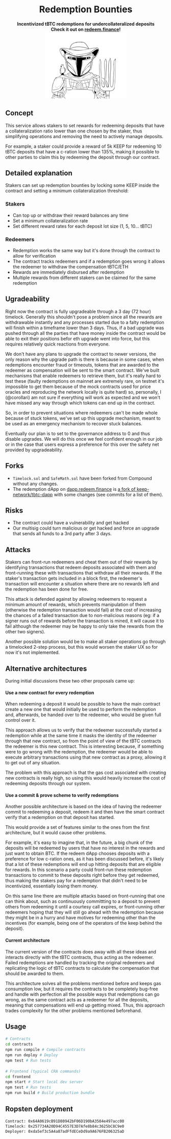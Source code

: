 <h1 align="center">
  Redemption Bounties
  <br>
</h1>

<h4 align="center">
    Incentivized tBTC redemptions for undercollateralized deposits<br>
    Check it out on <a href="https://redeem.finance/" target="_blank">redeem.finance</a>!<br>
    <img src="https://github.com/keep-community/redemption-bounties/raw/master/frontend/src/images/bounty-farmer.png" width="256">
</h4>

## Concept
This service allows stakers to set rewards for redeeming deposits that have a collateralization ratio lower than one chosen by the staker, thus simplifying operations and removing the need to actively manage deposits.

For example, a staker could provide a reward of 5k KEEP for redeeming 10 tBTC deposits that have a c-ration lower than 135%, making it possible to other parties to claim this by redeeming the deposit through our contract.

## Detailed explanation
Stakers can set up redemption bounties by locking some KEEP inside the contract and setting a minimum collateralization threshold:

### Stakers
- Can top up or withdraw their reward balances any time
- Set a minimum collateralization rate
- Set different reward rates for each deposit lot size (1, 5, 10... tBTC)

### Redeemers
- Redemption works the same way but it's done through the contract to allow for verification
- The contract tracks redeemers and if a redemption goes wrong it allows the redeemer to withdraw the compensation tBTC/ETH
- Rewards are immediately disbursed after redemption
- Multiple rewards from different stakers can be claimed for the same redemption

## Ugradeability
Right now the contract is fully upgradeable through a 3 day (72 hour) timelock. Generally this shouldn't pose a problem since all the rewards are withdrawable instantly and any processes started due to a falty redemption will finish within a timeframe lower than 3 days. Thus, if a bad upgrade was pushed through all the parties that have money inside the contract would be able to exit their positions befor eth upgrade went into force, but this requires relatively quick reactions from everyone.

We don't have any plans to upgrade the contract to newer versions, the only reason why the upgrade path is there is because in some cases, when redemptions encounter fraud or timeouts, tokens that are awarded to the redeemer as compensation will be sent to the smart contract. We've built mechanisms that enable redeemers to retrieve them, but it's really hard to test these (faulty redemptions on mainnet are extremely rare, on testnet it's impossible to get them because of the mock contracts used for price oracles and reproducing the network locally is quite hard) so, personally, I (@corollari) am not sure if everything will work as expected and we won't have missed any way through which tokens can end up in the contract.

So, in order to prevent situations where redeemers can't be made whole because of stuck tokens, we've set up this upgrade mechanism, meant to be used as an emergency mechanism to recover stuck balances.

Eventually our plan is to set to the governance address to 0 and thus disable upgrades. We will do this once we feel confident enough in our job or in the case that users express a preference for this over the safety net provided by upgradeability.

## Forks
- `Timelock.sol` and `SafeMath.sol` have been forked from Compound without any changes.
- The redemption dApp on [dapp.redeem.finance](https://dapp.redeem.finance) is [a fork of keep-network/tbtc-dapp](https://github.com/keep-community/tbtc-dapp) with some changes (see commits for a list of them).

## Risks
- The contract could have a vulnerability and get hacked
- Our multisig could turn malicious or get hacked and force an upgrade that sends all funds to a 3rd party after 3 days.

## Attacks
Stakers can front-run redeemers and cheat them out of their rewards by identifying transactions that redeem deposits associated with them and front-running these with transactions that withdraw all their rewards. If the staker's transaction gets included in a block first, the redeemer's transaction will encounter a situation where there are no rewards left and the redemption has been done for free.

This attack is defended against by allowing redeemers to request a minimum amount of rewards, which prevents manipulation of them (otherwise the redemption transaction would fail) at the cost of increasing the chances of a failed transaction due to non-malicious reasons (eg: if a signer runs out of rewards before the transaction is mined, it will cause it to fail although the redeemer may be happy to only take the rewards from the other two signers).

Another possible solution would be to make all staker operations go through a timelocked 2-step process, but this would worsen the staker UX so for now it's not implemented.

## Alternative architectures
During initial discussions these two other proposals came up:

#### Use a new contract for every redemption
When redeeming a deposit it would be possible to have the main contract create a new one that would initially be used to perform the redemption and, afterwards, be handed over to the redeemer, who would be given full control over it.

This approach allows us to verify that the redeemer successfully started a redemption while at the same time it masks the identity of the redeemer through that new contract, so from the point of view of the tBTC contracts the redeemer is this new contract. This is interesting because, if something were to go wrong with the redemption, the redeemer would be able to execute arbitrary transactions using that new contract as a proxy, allowing it to get out of any situation.

The problem with this approach is that the gas cost associated with creating new contracts is really high, so using this would heavily increase the cost of redeeming deposits through our system.

#### Use a commit & prove scheme to verify redemptions
Another possible architecture is based on the idea of having the redeemer commit to redeeming a deposit, redeem it and then have the smart contract verify that a redemption on that deposit has started.

This would provide a set of features similar to the ones from the first architecture, but it would cause other problems.

For example, it's easy to imagine that, in the future, a big chunk of the deposits will be redeemed by users that have no interest in the rewards and just want to obtain BTC. If the redeem dApp chooses deposits with a preference for low c-ration ones, as it has been discussed before, it's likely that a lot of these redemptions will end up hitting deposits that are eligible for rewards. In this scenario a party could front-run these redemption transactions to commit to these deposits right before they get redeemed, thus making the stakers pay for a redemption that didn't need to be incentivized, essentially losing them money.

On this same line there are multiple attacks based on front-running that one can think about, such as continuously committting to a deposit to prevent others from redeeming it until a courtesy call expires, or front-running other redeemers hoping that they will still go ahead with the redemption because they might be in a hurry and have motives for redeeming other than the incentives (for example, being one of the operators of the keep behind the deposit).

#### Current architecture
The current version of the contracts does away with all these ideas and interacts directly with the tBTC contracts, thus acting as the redeemer. Failed redemptions are handled by tracking the original redeemers and replicating the logic of tBTC contracts to calculate the compensation that should be awarded to them.

This architecture solves all the problems mentioned before and keeps gas consumption low, but it requires the contracts to be completely bug-free and handle with perfection all the possible ways that redemptions can go wrong, as the same contract acts as a redeemer for all the deposits, meaning that compensations will end up getting mixed. Thus, this approach trades complexity for the other problems mentioned beforehand.

## Usage
```bash
# Contracts
cd contracts
npm run compile # Compile contracts
npm run deploy # Deploy
npm test # Run tests

# Frontend (typical CRA commands)
cd frontend
npm start # Start local dev server
npm test # Run tests
npm run build # Build production bundle
```

## Ropsten deployment
```
Contract: 0x64A0619cB91D80942bF06D190bA3504e497acc00 
Timelock: 0x257734A20D94C4557E3D7Afe8b84c3625bC8C9e0
Deployer: 0xda5ef3c5A4a87adFfdECeDd9a9A676FB206325aD
```